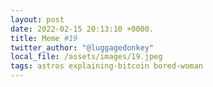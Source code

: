 ```yaml
---
layout: post
date: 2022-02-15 20:13:10 +0000.
title: Meme #19
twitter_author: "@luggagedonkey"
local_file: /assets/images/19.jpeg
tags: astros explaining-bitcoin bored-woman
---
```

